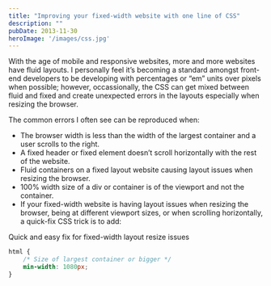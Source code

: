 ```yaml
---
title: "Improving your fixed-width website with one line of CSS"
description: ""
pubDate: 2013-11-30
heroImage: '/images/css.jpg'
---
```


With the age of mobile and responsive websites, more and more websites have fluid layouts. I personally feel it’s becoming a standard amongst front-end developers to be developing with percentages or “em” units over pixels when possible; however, occassionally, the CSS can get mixed between fluid and fixed and create unexpected errors in the layouts especially when resizing the browser.

The common errors I often see can be reproduced when:

- The browser width is less than the width of the largest container and a user scrolls to the right.
- A fixed header or fixed element doesn’t scroll horizontally with the rest of the website.
- Fluid containers on a fixed layout website causing layout issues when resizing the browser.
- 100% width size of a div or container is of the viewport and not the container.
- If your fixed-width website is having layout issues when resizing the browser, being at different viewport sizes, or when scrolling horizontally, a quick-fix CSS trick is to add:

Quick and easy fix for fixed-width layout resize issues

```css
html {
    /* Size of largest container or bigger */
    min-width: 1080px;
}
```

